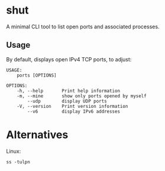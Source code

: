 # shut

A minimal CLI tool to list open ports and associated processes.

## Usage

By default, displays open IPv4 TCP ports, to adjust:

```shell
USAGE:
    ports [OPTIONS]

OPTIONS:
    -h, --help       Print help information
    -m, --mine       show only ports opened by myself
        --udp        display UDP ports
    -V, --version    Print version information
        --v6         display IPv6 addresses
```

# Alternatives

Linux:

```shell
ss -tulpn
```
